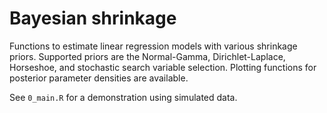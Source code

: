 
# Bayesian shrinkage

Functions to estimate linear regression models with various shrinkage priors. Supported priors are the Normal-Gamma, Dirichlet-Laplace, Horseshoe, and stochastic search variable selection. Plotting functions for posterior parameter densities are available.

See `0_main.R` for a demonstration using simulated data.
